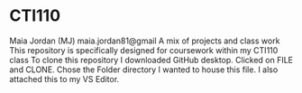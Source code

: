 # CTI110

Maia Jordan (MJ) maia.jordan81@gmail
A mix of projects and class work
This repository is specifically designed for coursework within my CTI110 class
To clone this repository I downloaded GitHub desktop. Clicked on FILE and CLONE. Chose the Folder directory I wanted to house this file. I also attached this to my VS Editor.
